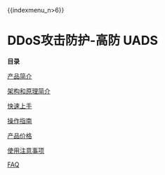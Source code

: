 {{indexmenu_n>6}}

# DDoS攻击防护-高防 UADS

**目录**

[产品简介](/security/uads/concepts)

[架构和原理简介](/security/uads/opintro)

[快速上手](/security/uads/common)

[操作指南](/security/uads/opintro)

[产品价格](/security/uads/price)

[使用注意事项](/security/uads/warning)

[FAQ](/security/uads/faq)
